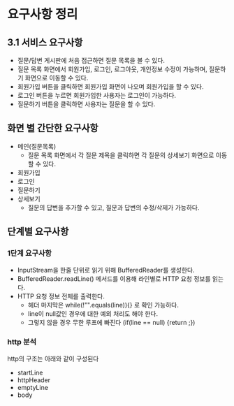 # 요구사항 정리

## 3.1 서비스 요구사항

- 질문/답변 게시판에 처음 접근하면 질문 목록을 볼 수 있다.
- 질문 목록 화면에서 회원가입, 로그인, 로그아웃, 개인정보 수정이 가능하며, 질문하기 화면으로 이동할 수 있다.
- 회원가입 버튼을 클릭하면 회원가입 화면이 나오며 회원가입을 할 수 있다.
- 로그인 버튼을 누르면 회원가입한 사용자는 로그인이 가능하다.
- 질문하기 버튼을 클릭하면 사용자는 질문을 할 수 있다.

## 화면 별 간단한 요구사항

- 메인(질문목록)
    - 질문 목록 화면에서 각 질문 제목을 클릭하면 각 질문의 상세보기 화면으로 이동할 수 있다.
- 회원가입
- 로그인
- 질문하기
- 상세보기
    - 질문의 답변을 추가할 수 있고, 질문과 답변의 수정/삭제가 가능하다.

## 단계별 요구사항

### 1단계 요구사항

- InputStream을 한줄 단위로 읽기 위해 BufferedReader를 생성한다.
- BufferedReader.readLine() 메서드를 이용해 라인별로 HTTP 요청 정보를 읽는다.
- HTTP 요청 정보 전체를 출력한다.
    - 헤더 마지막은 while(!"".equals(line)){} 로 확인 가능하다.
    - line이 null값인 경우에 대한 예외 처리도 해야 한다.
    - 그렇지 않을 경우 무한 루프에 빠진다 (if(line == null) {return ;})

### http 분석

http의 구조는 아래와 같이 구성된다

- startLine
- httpHeader
- emptyLine
- body

